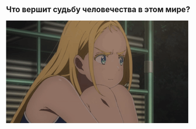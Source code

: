 ## Что вершит судьбу человечества в этом мире?

<img src = "https://github.com/frosiatyan999/frosiatyan999/blob/main/summertime-render-pout.gif" alt = "The Unlimited" widht = "1000" style = "text-align: center; ">
